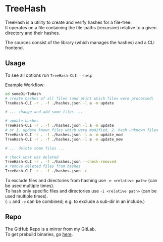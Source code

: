 # TreeHash

TreeHash is a utility to create and verify hashes for a file-tree.\
It operates on a file containing the file-paths (recursive) relative to a given directory and their hashes.

The sources consist of the library (which manages the hashes) and a CLI frontend.

## Usage
To see all options run `TreeHash-CLI --help`

Example Workflow:
```sh
cd someDirToHash
# create hashes of all files (and print which files were processed)
TreeHash-CLI -r . -f ./hashes.json -l a -m update

# ... change and add some files ...

# update hashes
TreeHash-CLI -r . -f ./hashes.json -l a -m update
# or 1. update known files which were modified, 2. hash unknown files
TreeHash-CLI -r . -f ./hashes.json -l a -m update_mod
TreeHash-CLI -r . -f ./hashes.json -l a -m update_new

# ... delete some files ...

# check what was deleted
TreeHash-CLI -r . -f ./hashes.json --check-removed
# remove deleted files from hashes
TreeHash-CLI -r . -f ./hashes.json -c
```

To exclude files and directories from hashing use `-e <relative path>` (can be used multiple times).\
To hash only specific files and directories use `-i <relative path>` (can be used multiple times).\
(`-i` and `-e` can be combined; e.g. to exclude a sub-dir in an include.)

## Repo
The GitHub Repo is a mirror from my GitLab.\
To get prebuild binaries, go [here](https://projects.chocolatecakecodes.goip.de/blued_gear/treehash).
